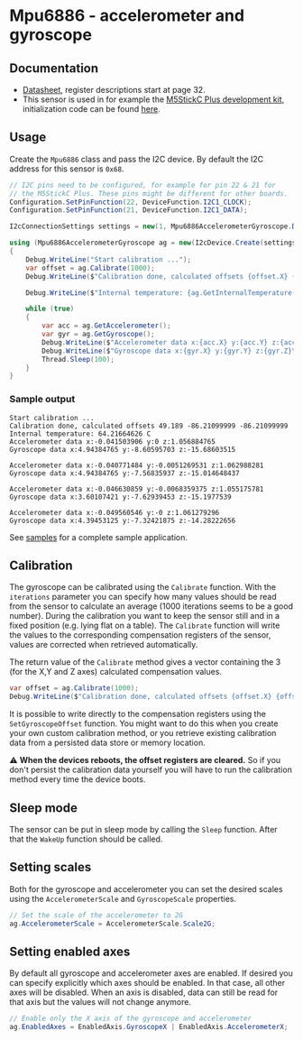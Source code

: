 ﻿# Mpu6886 - accelerometer and gyroscope

## Documentation

- [Datasheet](https://m5stack.oss-cn-shenzhen.aliyuncs.com/resource/docs/datasheet/core/MPU-6886-000193%2Bv1.1_GHIC_en.pdf), register descriptions start at page 32.
- This sensor is used in for example the [M5StickC Plus development kit](https://shop.m5stack.com/products/m5stickc-plus-esp32-pico-mini-iot-development-kit), initialization code can be found [here](https://github.com/m5stack/M5StickC/blob/3e00ecfa0897a432995a3f80874715cbe6ad60ee/src/utility/MPU6886.cpp#L32).

## Usage

Create the `Mpu6886` class and pass the I2C device. By default the I2C address for this sensor is `0x68`.

```csharp
// I2C pins need to be configured, for example for pin 22 & 21 for 
// the M5StickC Plus. These pins might be different for other boards.
Configuration.SetPinFunction(22, DeviceFunction.I2C1_CLOCK);
Configuration.SetPinFunction(21, DeviceFunction.I2C1_DATA);

I2cConnectionSettings settings = new(1, Mpu6886AccelerometerGyroscope.DefaultI2cAddress);

using (Mpu6886AccelerometerGyroscope ag = new(I2cDevice.Create(settings)))
{
    Debug.WriteLine("Start calibration ...");
    var offset = ag.Calibrate(1000);
    Debug.WriteLine($"Calibration done, calculated offsets {offset.X} {offset.Y} {offset.Y}");

    Debug.WriteLine($"Internal temperature: {ag.GetInternalTemperature().DegreesCelsius} C");

    while (true)
    {
        var acc = ag.GetAccelerometer();
        var gyr = ag.GetGyroscope();
        Debug.WriteLine($"Accelerometer data x:{acc.X} y:{acc.Y} z:{acc.Z}");
        Debug.WriteLine($"Gyroscope data x:{gyr.X} y:{gyr.Y} z:{gyr.Z}\n");
        Thread.Sleep(100);
    }
}
```

### Sample output

```text
Start calibration ...
Calibration done, calculated offsets 49.189 -86.21099999 -86.21099999
Internal temperature: 64.21664626 C
Accelerometer data x:-0.041503906 y:0 z:1.056884765
Gyroscope data x:4.94384765 y:-8.60595703 z:-15.68603515

Accelerometer data x:-0.040771484 y:-0.0051269531 z:1.062988281
Gyroscope data x:4.94384765 y:-7.56835937 z:-15.014648437

Accelerometer data x:-0.046630859 y:-0.0068359375 z:1.055175781
Gyroscope data x:3.60107421 y:-7.62939453 z:-15.1977539

Accelerometer data x:-0.049560546 y:-0 z:1.061279296
Gyroscope data x:4.39453125 y:-7.32421875 z:-14.28222656
```

See [samples](samples) for a complete sample application.

## Calibration

The gyroscope can be calibrated using the `Calibrate` function. With the `iterations` parameter
you can specify how many values should be read from the sensor to calculate an average (1000 iterations seems
to be a good number). During the calibration you want to keep the sensor still and in a fixed position (e.g. lying
flat on a table). The `Calibrate` function will write the values to the corresponding compensation registers
of the sensor, values are corrected when retrieved automatically.

The return value of the `Calibrate` method gives a vector containing the 3 (for the X,Y and Z axes) calculated
compensation values.

```csharp
var offset = ag.Calibrate(1000);
Debug.WriteLine($"Calibration done, calculated offsets {offset.X} {offset.Y} {offset.Y}");
```

It is possible to write directly to the compensation registers using the `SetGyroscopeOffset` function. You might
want to do this when you create your own custom calibration method, or you retrieve existing calibration data from
a persisted data store or memory location.

⚠ **When the devices reboots, the offset registers are cleared.** So if you don't persist the calibration data yourself
you will have to run the calibration method every time the device boots.

## Sleep mode

The sensor can be put in sleep mode by calling the `Sleep` function. After that the `WakeUp` function should be called.

## Setting scales

Both for the gyroscope and accelerometer you can set the desired scales using the `AccelerometerScale` and `GyroscopeScale`
properties.

```csharp
// Set the scale of the accelerometer to 2G
ag.AccelerometerScale = AccelerometerScale.Scale2G;
```

## Setting enabled axes

By default all gyroscope and accelerometer axes are enabled. If desired you can specify explicitly which axes should be enabled.
In that case, all other axes will be disabled. When an axis is disabled, data can still be read for that axis but the values will not
change anymore.

```csharp
// Enable only the X axis of the gyroscope and accelerometer
ag.EnabledAxes = EnabledAxis.GyroscopeX | EnabledAxis.AccelerometerX;
```
